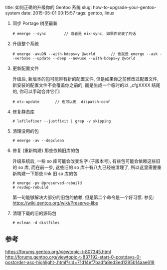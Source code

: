 title: 如何正确的升级你的 Gentoo 系统
slug: how-to-upgrade-your-gentoo-system
date: 2015-05-01 00:15:57
tags: gentoo, linux

1. 同步 Portage 树至最新

       # emerge --sync        // 或者是 eix-sync, 如果你安装了的话

2. 升级整个系统

       # emerge -avuDN --with-bdeps=y @world       // 也就是 emerge --ask --verbose --update --deep --newuse --with-bdeps=y @world

3. 更新配置文件

   升级后, 新版本的包可能带有新的配置文件, 但是如果你之前修改过配置文件, 新安装的配置文件不会覆盖你之前的, 而是生成一个临时的以 _cfgXXXX 结尾的, 你可以手动合并它们:

       # etc-update       // 也可以用  dispatch-conf

4. 修复静态库

       # lafilefixer --justfixit | grep -v skipping

5. 清理没用的包

       # emerge -av --depclean

6. 修复 (重新构建) 那些依赖旧库的包

   升级系统后, 一些 so 库可能会改变名字 (子版本号), 有些包可能会依赖这些旧的 so 库, 而在前一步, 这些旧的 so 库十有八九已经被清理了, 所以这里需要重新构建一下那些 link 旧 so 库的包

       # emerge -pv @preserved-rebuild
       # revdep-rebuild

   第一句能够解决大部分的旧包的依赖, 但是第二个命令是一个好习惯. 参见: https://wiki.gentoo.org/wiki/Preserve-libs

7. 清理下载的旧的源码包

       # eclean -d distfiles

## 参考

https://forums.gentoo.org/viewtopic-t-807345.html
http://forums.gentoo.org/viewtopic-t-837192-start-0-postdays-0-postorder-asc-highlight-.html?sid=71d14ef7badfa8ed3ed1295b14aae618
